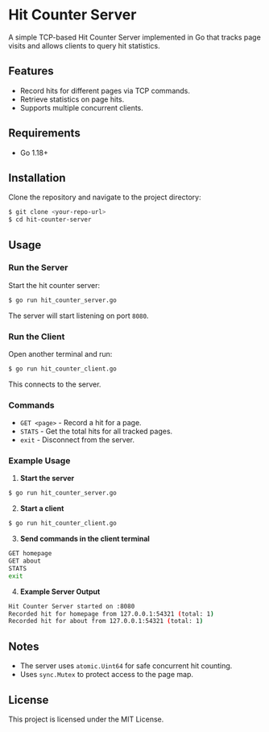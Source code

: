 # Hit Counter Server

A simple TCP-based Hit Counter Server implemented in Go that tracks page visits and allows clients to query hit statistics.

## Features
- Record hits for different pages via TCP commands.
- Retrieve statistics on page hits.
- Supports multiple concurrent clients.

## Requirements
- Go 1.18+

## Installation
Clone the repository and navigate to the project directory:
```sh
$ git clone <your-repo-url>
$ cd hit-counter-server
```

## Usage
### Run the Server
Start the hit counter server:
```sh
$ go run hit_counter_server.go
```
The server will start listening on port `8080`.

### Run the Client
Open another terminal and run:
```sh
$ go run hit_counter_client.go
```
This connects to the server.

### Commands
- `GET <page>` - Record a hit for a page.
- `STATS` - Get the total hits for all tracked pages.
- `exit` - Disconnect from the server.

### Example Usage
1. **Start the server**
```sh
$ go run hit_counter_server.go
```
2. **Start a client**
```sh
$ go run hit_counter_client.go
```
3. **Send commands in the client terminal**
```sh
GET homepage
GET about
STATS
exit
```
4. **Example Server Output**
```sh
Hit Counter Server started on :8080
Recorded hit for homepage from 127.0.0.1:54321 (total: 1)
Recorded hit for about from 127.0.0.1:54321 (total: 1)
```

## Notes
- The server uses `atomic.Uint64` for safe concurrent hit counting.
- Uses `sync.Mutex` to protect access to the page map.

## License
This project is licensed under the MIT License.

